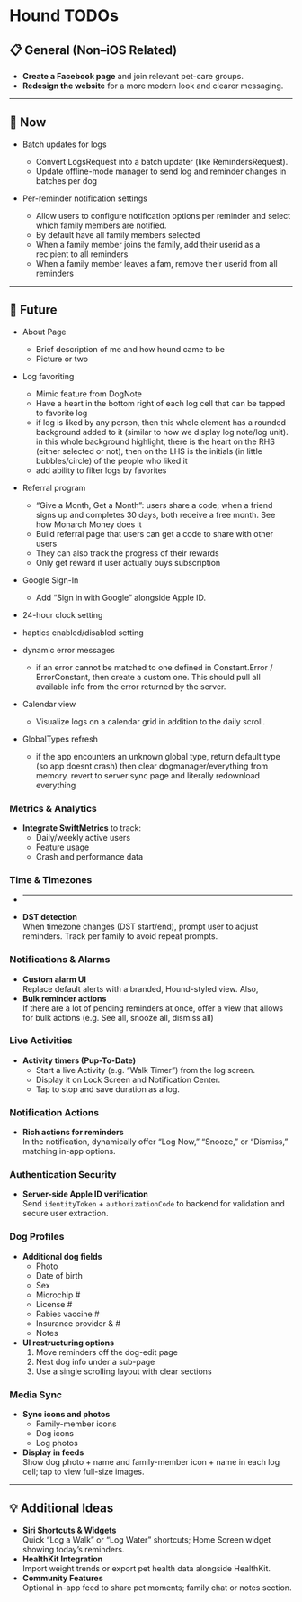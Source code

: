 # Hound TODOs

## 📋 General (Non–iOS Related)
- **Create a Facebook page** and join relevant pet-care groups.  
- **Redesign the website** for a more modern look and clearer messaging.  

---

## 🚀 Now

- Batch updates for logs
  - Convert LogsRequest into a batch updater (like RemindersRequest).  
  - Update offline-mode manager to send log and reminder changes in batches per dog

- Per-reminder notification settings
    - Allow users to configure notification options per reminder and select which family members are notified.
    - By default have all family members selected
    - When a family member joins the family, add their userid as a recipient to all reminders
    - When a family member leaves a fam, remove their userid from all reminders

---

## 🎯 Future

- About Page
    - Brief description of me and how hound came to be
    - Picture or two
    
- Log favoriting
    - Mimic feature from DogNote
    - Have a heart in the bottom right of each log cell that can be tapped to favorite log
    - if log is liked by any person, then this whole element has a rounded background added to it (similar to how we display log note/log unit). in this whole background highlight, there is the heart on the RHS (either selected or not), then on the LHS is the initials (in little bubbles/circle) of the people who liked it
    - add ability to filter logs by favorites
    
- Referral program
    - “Give a Month, Get a Month”: users share a code; when a friend signs up and completes 30 days, both receive a free month. See how Monarch Money does it  
    - Build referral page that users can get a code to share with other users
    - They can also track the progress of their rewards
    - Only get reward if user actually buys subscription
    
- Google Sign-In
    - Add “Sign in with Google” alongside Apple ID.
    
- 24-hour clock setting

- haptics enabled/disabled setting

- dynamic error messages
    - if an error cannot be matched to one defined in Constant.Error / ErrorConstant, then create a custom one. This should pull all available info from the error returned by the server.

- Calendar view
    - Visualize logs on a calendar grid in addition to the daily scroll.
    
- GlobalTypes refresh
    - if the app encounters an unknown global type, return default type (so app doesnt crash) then clear dogmanager/everything from memory. revert to server sync page and literally redownload everything

### Metrics & Analytics
- **Integrate SwiftMetrics** to track:  
  - Daily/weekly active users  
  - Feature usage  
  - Crash and performance data

### Time & Timezones
- ****  
- **DST detection**  
  When timezone changes (DST start/end), prompt user to adjust reminders. Track per family to avoid repeat prompts.

### Notifications & Alarms
- **Custom alarm UI**  
  Replace default alerts with a branded, Hound-styled view.  Also,
- **Bulk reminder actions**  
  If there are a lot of pending reminders at once, offer a view that allows for bulk actions (e.g. See all, snooze all, dismiss all)

### Live Activities
- **Activity timers (Pup-To-Date)**  
  - Start a live Activity (e.g. “Walk Timer”) from the log screen.  
  - Display it on Lock Screen and Notification Center.  
  - Tap to stop and save duration as a log.

### Notification Actions
- **Rich actions for reminders**  
  In the notification, dynamically offer “Log Now,” “Snooze,” or “Dismiss,” matching in-app options.

### Authentication Security
- **Server-side Apple ID verification**  
  Send `identityToken` + `authorizationCode` to backend for validation and secure user extraction.

### Dog Profiles
- **Additional dog fields**  
  - Photo  
  - Date of birth  
  - Sex  
  - Microchip #  
  - License #  
  - Rabies vaccine #  
  - Insurance provider & #  
  - Notes  
- **UI restructuring options**  
  1. Move reminders off the dog-edit page  
  2. Nest dog info under a sub-page  
  3. Use a single scrolling layout with clear sections

### Media Sync
- **Sync icons and photos**  
  - Family-member icons  
  - Dog icons  
  - Log photos  
- **Display in feeds**  
  Show dog photo + name and family-member icon + name in each log cell; tap to view full-size images.

---

## 💡 Additional Ideas

- **Siri Shortcuts & Widgets**  
  Quick “Log a Walk” or “Log Water” shortcuts; Home Screen widget showing today’s reminders.  
- **HealthKit Integration**  
  Import weight trends or export pet health data alongside HealthKit.  
- **Community Features**  
  Optional in-app feed to share pet moments; family chat or notes section.
